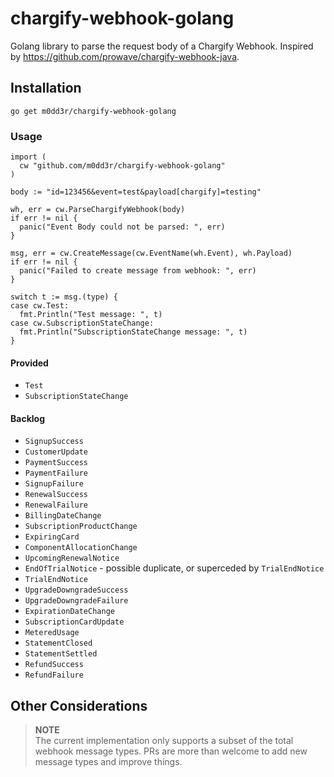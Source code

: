 # chargify-webhook-golang
Golang library to parse the request body of a Chargify Webhook. Inspired by https://github.com/prowave/chargify-webhook-java.

## Installation

`go get m0dd3r/chargify-webhook-golang`

### Usage

```golang 
import (
  cw "github.com/m0dd3r/chargify-webhook-golang"
)

body := "id=123456&event=test&payload[chargify]=testing"

wh, err = cw.ParseChargifyWebhook(body)
if err != nil {
  panic("Event Body could not be parsed: ", err)
}

msg, err = cw.CreateMessage(cw.EventName(wh.Event), wh.Payload)
if err != nil {
  panic("Failed to create message from webhook: ", err)
}

switch t := msg.(type) {
case cw.Test:
  fmt.Println("Test message: ", t)
case cw.SubscriptionStateChange:
  fmt.Println("SubscriptionStateChange message: ", t)
}
```
#### Provided

* `Test`
* `SubscriptionStateChange`

#### Backlog

* `SignupSuccess`
* `CustomerUpdate`
* `PaymentSuccess`
* `PaymentFailure`
* `SignupFailure`
* `RenewalSuccess`
* `RenewalFailure`
* `BillingDateChange`
* `SubscriptionProductChange`
* `ExpiringCard`
* `ComponentAllocationChange`
* `UpcomingRenewalNotice`
* `EndOfTrialNotice` - possible duplicate, or superceded by `TrialEndNotice`
* `TrialEndNotice`
* `UpgradeDowngradeSuccess`
* `UpgradeDowngradeFailure`
* `ExpirationDateChange`
* `SubscriptionCardUpdate`
* `MeteredUsage`
* `StatementClosed`
* `StatementSettled`
* `RefundSuccess`
* `RefundFailure`


## Other Considerations

> **NOTE**<br>
> The current implementation only supports a subset of the total webhook message types.
> PRs are more than welcome to add new message types and improve things.


